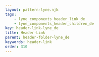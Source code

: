 ```yaml
---
layout: pattern-lyne.njk
tags: 
    - lyne_components_header_link_de
    - lyne_components_header_children_de
key: header-link-lyne_de
title: Header-Link
parent: header-folder-lyne_de
keywords: header-link
order: 310
---
```

